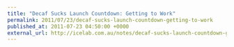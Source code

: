 ```yaml
---
title: "Decaf Sucks Launch Countdown: Getting to Work"
permalink: 2011/07/23/decaf-sucks-launch-countdown-getting-to-work
published_at: 2011-07-23 04:50:00 +0000
external_url: http://icelab.com.au/notes/decaf-sucks-launch-countdown-getting-to-work/
---
```


